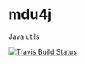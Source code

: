 # mdu4j
Java utils

[![Travis Build Status](https://travis-ci.org/martin-der/mdu4j.svg?branch=master)](https://travis-ci.org/martin-der/mdu4j)
